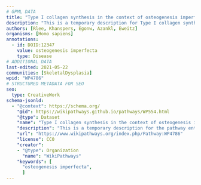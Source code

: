 ```yaml
---
# GPML DATA
title: "Type I collagen synthesis in the context of osteogenesis imperfecta"
description: "This is a temporary description for Type I collagen synthesis in the context of osteogenesis imperfecta"
authors: [Rlee, Khanspers, Egonw, Azankl, Eweitz]
organisms: [Homo sapiens]
annotations:
  - id: DOID:12347
    value: osteogenesis imperfecta
    type: Disease
# ADDITIONAL DATA
last-edited: 2021-05-22
communities: [SkeletalDysplasia]
wpid: "WP4786"
# STRUCTURED METADATA FOR SEO
seo:
  type: CreativeWork
schema-jsonld:
  - "@context": https://schema.org/
    "@id": https://wikipathways.github.io/pathways/WP554.html
    "@type": Dataset
    "name": "Type I collagen synthesis in the context of osteogenesis imperfecta"
    "description": "This is a temporary description for the pathway entitled: Type I collagen synthesis in the context of osteogenesis imperfecta"
    "url": "https://www.wikipathways.org/index.php/Pathway:WP4786"
    "license": CC0
    "creator":
    - "@type": Organization
      "name": "WikiPathways"
    "keywords": [
      "osteogenesis imperfecta",
      ]
---
```

